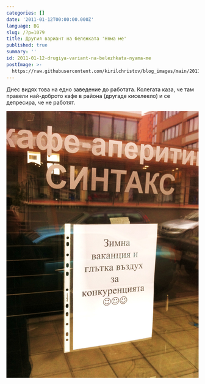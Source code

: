 ```yaml
---
categories: []
date: '2011-01-12T00:00:00.000Z'
language: BG
slug: /?p=1079
title: Другия вариант на бележката 'Няма ме'
published: true
summary: ''
id: 2011-01-12-drugiya-variant-na-belezhkata-nyama-me
postImage: >-
  https://raw.githubusercontent.com/kirilchristov/blog_images/main/2011/01/IMG_0073.jpg
---
```


Днес видях това на едно заведение до работата. Колегата каза, че там правели най-доброто кафе в района (другаде киселеело) и се депресира, че не работят.

![бележка на вратата](https://raw.githubusercontent.com/kirilchristov/blog_images/main/2011/01/IMG_0073.jpg)
